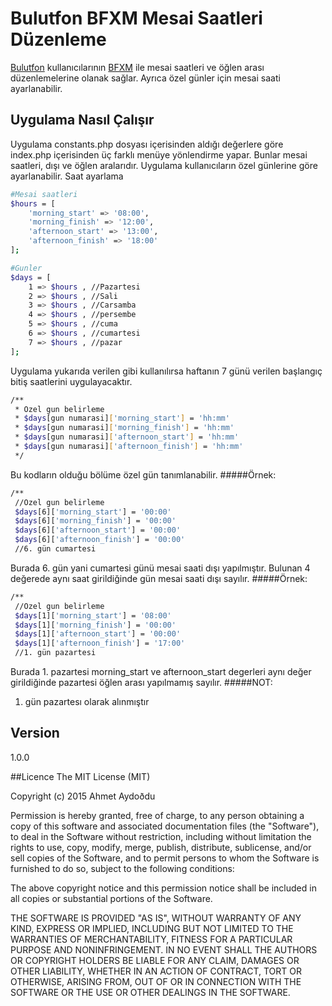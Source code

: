# Bulutfon BFXM Mesai Saatleri Düzenleme
[Bulutfon] kullanıcılarının [BFXM] ile mesai saatleri ve öğlen arası düzenlemelerine olanak sağlar. Ayrıca özel günler için mesai saati ayarlanabilir.
## Uygulama Nasıl Çalışır
Uygulama constants.php dosyası içerisinden aldığı değerlere göre index.php içerisinden üç farklı menüye yönlendirme yapar. Bunlar mesai saatleri, dışı ve öğlen aralarıdır. Uygulama kullanıcıların özel günlerine göre ayarlanabilir.
Saat ayarlama
```sh
#Mesai saatleri
$hours = [
    'morning_start' => '08:00',
    'morning_finish' => '12:00',
    'afternoon_start' => '13:00',
    'afternoon_finish' => '18:00'
];

#Gunler
$days = [
    1 => $hours , //Pazartesi
    2 => $hours , //Sali
    3 => $hours , //Carsamba
    4 => $hours , //persembe
    5 => $hours , //cuma
    6 => $hours , //cumartesi
    7 => $hours , //pazar
];
```
Uygulama yukarıda verilen gibi kullanılırsa haftanın 7 günü verilen başlangıç bitiş saatlerini uygulayacaktır.
```sh
/**
 * Ozel gun belirleme
 * $days[gun numarasi]['morning_start'] = 'hh:mm'
 * $days[gun numarasi]['morning_finish'] = 'hh:mm'
 * $days[gun numarasi]['afternoon_start'] = 'hh:mm'
 * $days[gun numarasi]['afternoon_finish'] = 'hh:mm'
 */
```
Bu kodların olduğu bölüme özel gün tanımlanabilir.
#####Örnek:
```sh
/**
 //Ozel gun belirleme
 $days[6]['morning_start'] = '00:00'
 $days[6]['morning_finish'] = '00:00'
 $days[6]['afternoon_start'] = '00:00'
 $days[6]['afternoon_finish'] = '00:00'
 //6. gün cumartesi
```
Burada 6. gün yani cumartesi günü mesai saati dışı yapılmıştır. Bulunan 4 değerede aynı saat girildiğinde gün mesai saati dışı sayılır. 
#####Örnek:
```sh
/**
 //Ozel gun belirleme
 $days[1]['morning_start'] = '08:00'
 $days[1]['morning_finish'] = '00:00'
 $days[1]['afternoon_start'] = '00:00'
 $days[1]['afternoon_finish'] = '17:00'
 //1. gün pazartesi
```
Burada 1. pazartesi morning_start ve afternoon_start degerleri aynı değer girildiğinde pazartesi öğlen arası yapılmamış sayılır.
#####NOT:
1. gün pazartesı olarak alınmıştır

## Version
1.0.0

##Licence
The MIT License (MIT)

Copyright (c) 2015 Ahmet Aydoðdu

Permission is hereby granted, free of charge, to any person obtaining a copy of this software and associated documentation files (the "Software"), to deal in the Software without restriction, including without limitation the rights to use, copy, modify, merge, publish, distribute, sublicense, and/or sell copies of the Software, and to permit persons to whom the Software is furnished to do so, subject to the following conditions:

The above copyright notice and this permission notice shall be included in all copies or substantial portions of the Software.

THE SOFTWARE IS PROVIDED "AS IS", WITHOUT WARRANTY OF ANY KIND, EXPRESS OR IMPLIED, INCLUDING BUT NOT LIMITED TO THE WARRANTIES OF MERCHANTABILITY, FITNESS FOR A PARTICULAR PURPOSE AND NONINFRINGEMENT. IN NO EVENT SHALL THE AUTHORS OR COPYRIGHT HOLDERS BE LIABLE FOR ANY CLAIM, DAMAGES OR OTHER LIABILITY, WHETHER IN AN ACTION OF CONTRACT, TORT OR OTHERWISE, ARISING FROM, OUT OF OR IN CONNECTION WITH THE SOFTWARE OR THE USE OR OTHER DEALINGS IN THE SOFTWARE.

[Bulutfon]:https://www.bulutfon.com/
[BFXM]:https://github.com/bulutfon/documents/tree/master/BFXM
